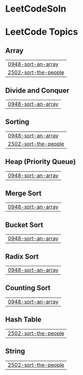 # LeetCodeSoln

<!---LeetCode Topics Start-->
# LeetCode Topics
## Array
|  |
| ------- |
| [0948-sort-an-array](https://github.com/lokranjanp/LeetCodeSoln/tree/master/0948-sort-an-array) |
| [2502-sort-the-people](https://github.com/lokranjanp/LeetCodeSoln/tree/master/2502-sort-the-people) |
## Divide and Conquer
|  |
| ------- |
| [0948-sort-an-array](https://github.com/lokranjanp/LeetCodeSoln/tree/master/0948-sort-an-array) |
## Sorting
|  |
| ------- |
| [0948-sort-an-array](https://github.com/lokranjanp/LeetCodeSoln/tree/master/0948-sort-an-array) |
| [2502-sort-the-people](https://github.com/lokranjanp/LeetCodeSoln/tree/master/2502-sort-the-people) |
## Heap (Priority Queue)
|  |
| ------- |
| [0948-sort-an-array](https://github.com/lokranjanp/LeetCodeSoln/tree/master/0948-sort-an-array) |
## Merge Sort
|  |
| ------- |
| [0948-sort-an-array](https://github.com/lokranjanp/LeetCodeSoln/tree/master/0948-sort-an-array) |
## Bucket Sort
|  |
| ------- |
| [0948-sort-an-array](https://github.com/lokranjanp/LeetCodeSoln/tree/master/0948-sort-an-array) |
## Radix Sort
|  |
| ------- |
| [0948-sort-an-array](https://github.com/lokranjanp/LeetCodeSoln/tree/master/0948-sort-an-array) |
## Counting Sort
|  |
| ------- |
| [0948-sort-an-array](https://github.com/lokranjanp/LeetCodeSoln/tree/master/0948-sort-an-array) |
## Hash Table
|  |
| ------- |
| [2502-sort-the-people](https://github.com/lokranjanp/LeetCodeSoln/tree/master/2502-sort-the-people) |
## String
|  |
| ------- |
| [2502-sort-the-people](https://github.com/lokranjanp/LeetCodeSoln/tree/master/2502-sort-the-people) |
<!---LeetCode Topics End-->
